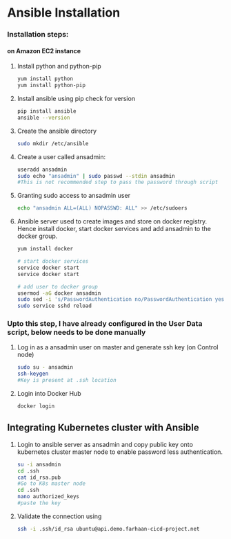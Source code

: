 # Ansible Installation
### Installation steps:
#### on Amazon EC2 instance

1. Install python and python-pip
   ```sh
   yum install python
   yum install python-pip
   ```
1. Install ansible using pip check for version
    ```sh
    pip install ansible
    ansible --version
   ```
1. Create the ansible directory
   ```sh
   sudo mkdir /etc/ansible   
   ```

1. Create a user called ansadmin:  
   ```sh
   useradd ansadmin
   sudo echo "ansadmin" | sudo passwd --stdin ansadmin
   #This is not recommended step to pass the password through script
   ```
1. Granting sudo access to ansadmin user
   ```sh
   echo "ansadmin ALL=(ALL) NOPASSWD: ALL" >> /etc/sudoers
   ```

1. Ansible server used to create images and store on docker registry. Hence install docker, start docker services and add ansadmin to the docker group. 
   ```sh
   yum install docker
   
   # start docker services 
   service docker start
   service docker start 
   
   # add user to docker group 
   usermod -aG docker ansadmin
   sudo sed -i 's/PasswordAuthentication no/PasswordAuthentication yes/g' /etc/ssh/sshd_config
   sudo service sshd reload
   ```   
### Upto this step, I have already configured in the User Data script, below needs to be done manually

1. Log in as a ansadmin user on master and generate ssh key (on Control node)
   ```sh 
   sudo su - ansadmin
   ssh-keygen
   #Key is present at .ssh location
   ```

1. Login into Docker Hub
   ```sh
   docker login
   ```


## Integrating Kubernetes cluster with Ansible

1. Login to ansible server as ansadmin and copy public key onto kubernetes cluster master node to enable password less authentication.
   ```sh
   su -i ansadmin
   cd .ssh
   cat id_rsa.pub
   #Go to K8s master node
   cd .ssh 
   nano authorized_keys
   #paste the key
   ```

1. Validate the connection using 
   ```sh
   ssh -i .ssh/id_rsa ubuntu@api.demo.farhaan-cicd-project.net
   ```